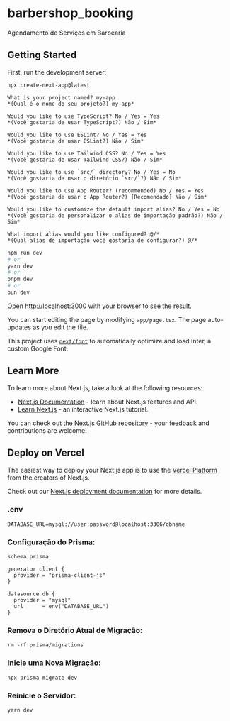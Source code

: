 # barbershop_booking
Agendamento de Serviços em Barbearia


## Getting Started

First, run the development server:

`npx create-next-app@latest`

```
What is your project named? my-app
*(Qual é o nome do seu projeto?) my-app*

Would you like to use TypeScript? No / Yes = Yes
*(Você gostaria de usar TypeScript?) Não / Sim*

Would you like to use ESLint? No / Yes = Yes
*(Você gostaria de usar ESLint?) Não / Sim*

Would you like to use Tailwind CSS? No / Yes = Yes
*(Você gostaria de usar Tailwind CSS?) Não / Sim*

Would you like to use `src/` directory? No / Yes = No
*(Você gostaria de usar o diretório `src/`?) Não / Sim*

Would you like to use App Router? (recommended) No / Yes = Yes
*(Você gostaria de usar o App Router?) [Recomendado] Não / Sim*

Would you like to customize the default import alias? No / Yes = No
*(Você gostaria de personalizar o alias de importação padrão?) Não / Sim*

What import alias would you like configured? @/*
*(Qual alias de importação você gostaria de configurar?) @/*
```


```bash
npm run dev
# or
yarn dev
# or
pnpm dev
# or
bun dev
```

Open [http://localhost:3000](http://localhost:3000) with your browser to see the result.

You can start editing the page by modifying `app/page.tsx`. The page auto-updates as you edit the file.

This project uses [`next/font`](https://nextjs.org/docs/basic-features/font-optimization) to automatically optimize and load Inter, a custom Google Font.

## Learn More

To learn more about Next.js, take a look at the following resources:

- [Next.js Documentation](https://nextjs.org/docs) - learn about Next.js features and API.
- [Learn Next.js](https://nextjs.org/learn) - an interactive Next.js tutorial.

You can check out [the Next.js GitHub repository](https://github.com/vercel/next.js/) - your feedback and contributions are welcome!

## Deploy on Vercel

The easiest way to deploy your Next.js app is to use the [Vercel Platform](https://vercel.com/new?utm_medium=default-template&filter=next.js&utm_source=create-next-app&utm_campaign=create-next-app-readme) from the creators of Next.js.

Check out our [Next.js deployment documentation](https://nextjs.org/docs/deployment) for more details.

### .env
`DATABASE_URL=mysql://user:password@localhost:3306/dbname`

### Configuração do Prisma: 
`schema.prisma`
```
generator client {
  provider = "prisma-client-js"
}

datasource db {
  provider = "mysql"
  url      = env("DATABASE_URL")
}
```

### Remova o Diretório Atual de Migração:
`rm -rf prisma/migrations`

### Inicie uma Nova Migração:
`npx prisma migrate dev`

### Reinicie o Servidor:
`yarn dev`